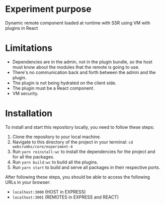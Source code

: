 # Experiment purpose
Dynamic remote component loaded at runtime with SSR using VM with plugins in React

# Limitations
- Dependencies are in the admin, not in the plugin bundle, so the host must know about the modules that the remote is going to use.
- There's no communication back and forth between the admin and the plugin.
- The plugin is not being hydrated on the client side.
- The plugin must be a React component.
- VM security.

# Installation

To install and start this repository locally, you need to follow these steps:

1. Clone the repository to your local machine.
2. Navigate to this directory of the project in your terminal: `cd webcrumbs/core/experiment-4`
3. Run `yarn reinstall:wc` to install the dependencies for the project and for all the packages.
4. Run `yarn build:wc` to build all the plugins.
5. Run `yarn start` to build and serve all packages in their respective ports.

After following these steps, you should be able to access the following URLs in your browser:

- `localhost:3000` (HOST in EXPRESS)
- `localhost:3001` (REMOTES in EXPRESS and REACT)